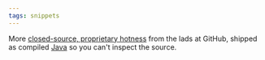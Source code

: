 ```yaml
---
tags: snippets
---
```


More [closed-source, proprietary hotness](http://github.com/blog/441-announcing-github-fi) from the lads at GitHub, shipped as compiled [Java](/wiki/Java) so you can't inspect the source.
